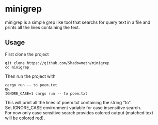 # minigrep
minigrep is a simple grep like tool that searchs for query text in a file and prints all the lines containing the text.

## Usage
First clone the project
```
git clone https://github.com/Shadowmeth/minigrep
cd minigrep
```
Then run the project with
```
cargo run -- to poem.txt
OR
IGNORE_CASE=1 cargo run -- to poem.txt
```
This will print all the lines of poem.txt containing the string "to".</br>
Set IGNORE_CASE environment variable for case insensitive search.</br>
For now only case sensitive search provides colored output (matched text will be colored red).
